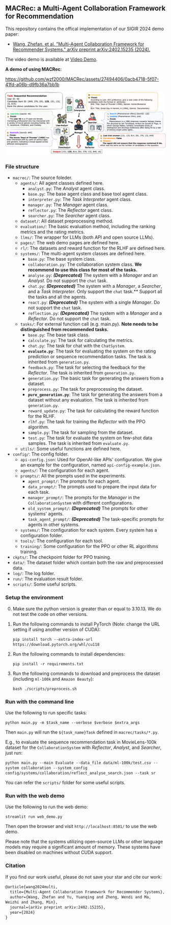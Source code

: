 ## MACRec: a Multi-Agent Collaboration Framework for Recommendation

This repository contains the offical implementation of our SIGIR 2024 demo paper:
- [Wang, Zhefan, et al. "Multi-Agent Collaboration Framework for Recommender Systems." arXiv preprint arXiv:2402.15235 (2024).](https://arxiv.org/abs/2304.07450)

The video demo is available at [Video Demo](https://cloud.tsinghua.edu.cn/f/bb41245e81f744fcbd4c/?dl=1).

**A demo of using MACRec**:

https://github.com/wzf2000/MACRec/assets/27494406/0acb4718-5f07-41fd-a06b-d9fb36a7bb1b

![framework](./assets/MAC-workflow.png)

### File structure

- `macrec/`: The source foleder.
    - `agents/`: All agent classes defined here.
        - `analyst.py`: The *Analyst* agent class.
        - `base.py`: The base agent class and base tool agent class.
        - `interpreter.py`: The *Task Interpreter* agent class.
        - `manager.py`: The *Manager* agent class.
        - `reflector.py`: The *Reflector* agent class.
        - `searcher.py`: The *Searcher* agent class.
    - `dataset/`: All dataset preprocessing method.
    - `evaluation/`: The basic evaluation method, including the ranking metrics and the rating metrics.
    - `llms/`: The wrapper for LLMs (both API and open source LLMs).
    - `pages/`: The web demo pages are defined here.
    - `rl/`: The datasets and reward function for the RLHF are defined here.
    - `systems/`: The multi-agent system classes are defined here.
        - `base.py`: The base system class.
        - `collaboration.py`: The collaboration system class. **We recommend to use this class for most of the tasks.**
        - `analyse.py`: ***(Deprecated)*** The system with a *Manager* and an *Analyst*. Do not support the `chat` task.
        - `chat.py`: ***(Deprecated)*** The system with a *Manager*, a *Searcher*, and a *Task Interpreter*. Only support the `chat` task.** Support all the tasks and all the agents.
        - `react.py`: ***(Deprecated)*** The system with a single *Manager*. Do not support the `chat` task.
        - `reflection.py`: ***(Deprecated)*** The system with a *Manager* and a *Reflector*. Do not support the `chat` task.
    - `tasks/`: For external function call (e.g. main.py). **Note needs to be distinguished from recommended tasks.**
        - `base.py`: The base task class.
        - `calculate.py`: The task for calculating the metrics.
        - `chat.py`: The task for chat with the `ChatSystem`.
        - **`evaluate.py`**: The task for evaluating the system on the rating prediction or sequence recommendation tasks. The task is inherited from `generation.py`.
        - `feedback.py`: The task for selecting the feedback for the *Reflector*. The task is inherited from `generation.py`.
        - `generation.py`: The basic task for generating the answers from a dataset.
        - `preprocess.py`: The task for preprocessing the dataset.
        - **`pure_generation.py`**: The task for generating the answers from a dataset without any evaluation. The task is inherited from `generation.py`.
        - `reward_update.py`: The task for calculating the reward function for the RLHF.
        - `rlhf.py`: The task for training the *Reflector* with the PPO algorithm.
        - `sample.py`: The task for sampling from the dataset.
        - `test.py`: The task for evaluate the system on few-shot data samples. The task is inherited from `evaluate.py`.
    - `utils/`: Some useful functions are defined here.
- `config/`: The config folder.
    - `api-config.json`: Used for OpenAI-like APIs' configuration. We give an example for the configuration, named `api-config-example.json`.
    - `agents/`: The configuration for each agent.
    - `prompts/`: All the prompts used in the experiments.
        - `agent_prompt/`: The prompts for each agent.
        - `data_prompt/`: The prompts used to prepare the input data for each task.
        - `manager_prompt/`: The prompts for the *Manager* in the `CollaborationSystem` with different configurations.
        - `old_system_prompt/`: ***(Deprecated)*** The prompts for other systems' agents.
        - `task_agent_prompt/`: ***(Deprecated)*** The task-specific prompts for agents in other systems.
    - `systems/`: The configuration for each system. Every system has a configuration folder.
    - `tools/`: The configuration for each tool.
    - `training/`: Some configuration for the PPO or other RL algorithms training.
- `ckpts/`: The checkpoint folder for PPO training.
- `data/`: The dataset folder which contain both the raw and preprocessed data.
- `log/`: The log folder.
- `run/`: The evaluation result folder.
- `scripts/`: Some useful scripts.

### Setup the environment

0. Make sure the python version is greater than or equal to 3.10.13. We do not test the code on other versions.

1. Run the following commands to install PyTorch (Note: change the URL setting if using another version of CUDA):
    ```shell
    pip install torch --extra-index-url https://download.pytorch.org/whl/cu118
    ```
2. Run the following commands to install dependencies:
    ```shell
    pip install -r requirements.txt
    ```
3. Run the following commands to download and preprocess the dataset (including `ml-100k` and `Amazon Beauty`):
   ```shell
   bash ./scripts/preprocess.sh
   ```

### Run with the command line

Use the following to run specific tasks:
```shell
python main.py -m $task_name --verbose $verbose $extra_args
```

Then `main.py` will run the `${task_name}Task` defined in `macrec/tasks/*.py`.

E.g., to evaluate the sequence recommendation task in MovieLens-100k dataset for the `CollaborationSystem` with *Reflector*, *Analyst*, and *Searcher*, just run:
```shell
python main.py --main Evaluate --data_file data/ml-100k/test.csv --system collaboration --system_config config/systems/collaboration/reflect_analyse_search.json --task sr
```

You can refer the `scripts/` folder for some useful scripts.

### Run with the web demo

Use the following to run the web demo:
```shell
streamlit run web_demo.py
```

Then open the browser and visit `http://localhost:8501/` to use the web demo.

Please note that the systems utilizing open-source LLMs or other language models may require a significant amount of memory. These systems have been disabled on machines without CUDA support.

### Citation
If you find our work useful, please do not save your star and cite our work:
```
@article{wang2024multi,
  title={Multi-Agent Collaboration Framework for Recommender Systems},
  author={Wang, Zhefan and Yu, Yuanqing and Zheng, Wendi and Ma, Weizhi and Zhang, Min},
  journal={arXiv preprint arXiv:2402.15235},
  year={2024}
}
```